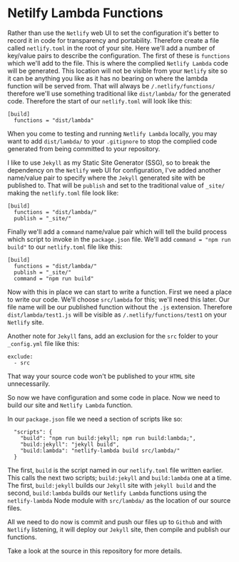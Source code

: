 # Netilfy Lambda Functions

Rather than use the `Netlify` web UI to set the configuration it's better to record it in code for transparency and portability. Therefore create a file called `netlify.toml` in the root of your site. Here we'll add a number of key/value pairs to describe the configuration. The first of these is `functions` which we'll add to the file. This is where the complied `Netlify Lambda` code will be generated. This location will not be visible from your `Netlify` site so it can be anything you like as it has no bearing on where the lambda function will be served from. That will always be `/.netlify/functions/` therefore we'll use something traditional like `dist/lambda/` for the generated code. Therefore the start of our `netlify.toml` will look like this:

```
[build]
  functions = "dist/lambda"
```

When you come to testing and running `Netlify Lambda` locally, you may want to add `dist/lambda/` to your `.gitignore` to stop the complied code generated from being committed to your repository.

I like to use `Jekyll` as my Static Site Generator (SSG), so to break the dependency on the `Netlify` web UI for configuration, I've added another name/value pair to specify where the `Jekyll` generated site with be published to. That will be `publish` and set to the traditional value of `_site/` making the `netlify.toml` file look like:

```
[build]
  functions = "dist/lambda/"
  publish = "_site/"
```

Finally we'll add a `command` name/value pair which will tell the build process which script to invoke in the `package.json` file. We'll add `command = "npm run build"` to our `netlify.toml` file like this:

```
[build]
  functions = "dist/lambda/"
  publish = "_site/"
  command = "npm run build"
```

Now with this in place we can start to write a function. First we need a place to write our code. We'll choose `src/lambda` for this; we'll need this later. Our file name will be our published function without the `.js` extension. Therefore `dist/lambda/test1.js` will be visible as `/.netlify/functions/test1` on your `Netlify` site.

Another note for `Jekyll` fans, add an exclusion for the `src` folder to your `_config.yml` file like this:

```
exclude:
  - src
```

That way your source code won't be published to your `HTML` site unnecessarily.

So now we have configuration and some code in place. Now we need to build our site and `Netlify Lambda` function.

In our `package.json` file we need a section of scripts like so:

```
  "scripts": {
    "build": "npm run build:jekyll; npm run build:lambda;",
    "build:jekyll": "jekyll build",
    "build:lambda": "netlify-lambda build src/lambda/"
  }
```

The first, `build` is the script named in our `netlify.toml` file written earlier. This calls the next two scripts; `build:jekyll` and `build:lambda` one at a time. The first, `build:jekyll` builds our `Jekyll` site with `jekyll build` and the second, `build:lambda` builds our `Netlify Lambda` functions using the `netlify-lambda` Node module with `src/lambda/` as the location of our source files.

All we need to do now is commit and push our files up to `Github` and with `Netlify` listening, it will deploy our `Jekyll` site, then compile and publish our functions.

Take a look at the source in this repository for more details.
